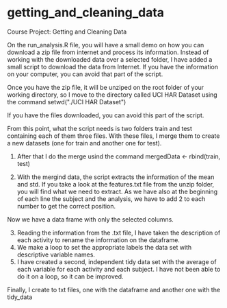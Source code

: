 getting_and_cleaning_data
=========================

Course Project: Getting and Cleaning Data

On the run_analysis.R file, you will have a small demo on how you can download a zip file from internet and process its information. 
Instead of working with the downloaded data over a selected folder, I have added a small script to download the data from Internet. If you have the information on your computer, you can avoid that part of the script. 

Once you have the zip file, it will be unziped on the root folder of your working directory, so I move to the directory called UCI HAR Dataset using the command setwd("./UCI HAR Dataset") 

If you have the files downloaded, you can avoid this part of the script. 

From this point, what the script needs is two folders train and test containing each of them three files. With these files, I merge them to create a new datasets (one for train and another one for test). 

1. After that I do the merge usind the command
mergedData <- rbind(train, test) 

2. With the mergind data, the script extracts the information of the mean and std. If you take a look at the features.txt file from the unzip folder, you will find what we need to extract. As we have also at the beginning of each line the subject and the analysis, we have to add 2 to each number to get the correct position.

Now we have a data frame with only the selected columns. 

3. Reading the information from the .txt file, I have taken the description of each activity to rename the information on the dataframe. 
4. We make a loop to set the appropriate labels the data set with descriptive variable names. 
5. I have created a second, independent tidy data set with the average of each variable for each activity and each subject. I have not been able to do it on a loop, so it can be improved. 
 
Finally, I create to txt files, one with the dataframe and another one with the tidy_data



